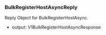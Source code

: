 ### BulkRegisterHostAsyncReply
Reply Object for BulkRegisterHostAsync.

- output: V1BulkRegisterHostAsyncResponse
